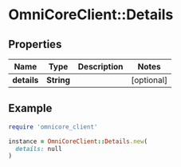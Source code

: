 # OmniCoreClient::Details

## Properties

| Name | Type | Description | Notes |
| ---- | ---- | ----------- | ----- |
| **details** | **String** |  | [optional] |

## Example

```ruby
require 'omnicore_client'

instance = OmniCoreClient::Details.new(
  details: null
)
```

